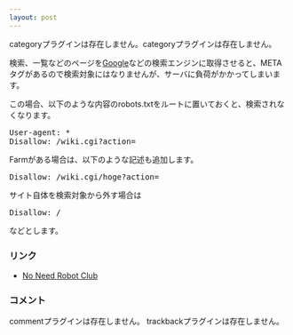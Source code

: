 ```yaml
---
layout: post
---
```

<p><span class="error">categoryプラグインは存在しません。</span><span class="error">categoryプラグインは存在しません。</span></p>
<p>検索、一覧などのページを<a href="http://www.google.co.jp/">Google</a>などの検索エンジンに取得させると、METAタグがあるので検索対象にはなりませんが、サーバに負荷がかかってしまいます。</p>
<p>この場合、以下のような内容のrobots.txtをルートに置いておくと、検索されなくなります。</p>
<pre>User-agent: *
Disallow: /wiki.cgi?action=
</pre>
<p>Farmがある場合は、以下のような記述も追加します。</p>
<pre>Disallow: /wiki.cgi/hoge?action=
</pre>
<p>サイト自体を検索対象から外す場合は</p>
<pre>Disallow: /
</pre>
<p>などとします。</p>
<h3>リンク</h3>
<ul>
<li><a href="http://www.juraihelm.com/NNR/">No Need Robot Club</a></li>
</ul>
<h3>コメント</h3>
<p><span class="error">commentプラグインは存在しません。</span> <span class="error">trackbackプラグインは存在しません。</span> </p>
